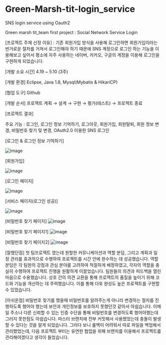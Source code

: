 # Green-Marsh-tit-login_service
SNS login service using Oauth2

Green marsh tit_team first project : Social Network Service Login

[프로젝트 주제 선정 이유] : 기존 회원가입 방식을 사용해 로그인하면 회원가입이라는 번거로운 절차를 거쳐서 로그인해야 하기 때문에 
                          SNS 계정으로 로그인 하는 기능을 이용해보고 싶어서 평소에 자주 사용하는 네이버, 카카오, 구글의 계정을 이용해 로그인을 구현하게 되었습니다.

[개발 소요 시간] 4.19 ~ 5.10 (3주)

[개발 환경] Eclipse, Java 1.8, Mysql(Mybatis & HikariCP)

[협업 도구] Github

[개발 순서] 프로젝트 계획 → 설계 → 구현 → 평가(테스트) → 프로젝트 종료

[프로젝트 결과] 

주요 기능 : 로그인, 로그인 정보 기억하기, 로그아웃, 회원가입, 회원탈퇴, 회원 정보 변경, 비밀번호 찾기 및 변경, OAuth2.0 이용한 SNS 로그인

[로그인 & 로그인 정보 기억하기]

![image](https://github.com/Jinny0609/Green-Marsh-tit-login_service/assets/71204918/51fb6a62-68f3-40d4-b7a8-f83c4fd5d465)

[회원가입]

![image](https://github.com/Jinny0609/Green-Marsh-tit-login_service/assets/71204918/c94874b0-92c0-465f-8b9c-71f1eedc5a4b)

[로그인 페이지]

![image](https://github.com/Jinny0609/Green-Marsh-tit-login_service/assets/71204918/23f68f33-6fbe-45cb-8068-3ca7cfa65ec2)

[서비스 페이지(로그인 성공)]

![image](https://github.com/Jinny0609/Green-Marsh-tit-login_service/assets/71204918/af9dea7a-d845-4b2a-8833-bf83442d171c)

[비밀번호 찾기 페이지]
![image](https://github.com/Jinny0609/Green-Marsh-tit-login_service/assets/71204918/ad152982-106a-4a5b-85ec-13d398092b3f)

[비밀번호 찾기 페이지1]
![image](https://github.com/Jinny0609/Green-Marsh-tit-login_service/assets/71204918/d89bca3d-10ac-4bdc-a81e-058b3a5a2fc0)

[비밀번호 찾기 페이지2]
![image](https://github.com/Jinny0609/Green-Marsh-tit-login_service/assets/71204918/91e91677-8fd4-4eea-8851-fc95b4824648)

[잘했던점]
첫 팀프로젝트 였는데 원할한 커뮤니케이션과 역할 분담, 그리고 계획과 일정 관리를 효과적으로 수행하여 프로젝트를 시간 안에 완수하는 데 성공했습니다.
역할 분담은 각 팀원의 강점과 관심 분야를 고려하여 적절하게 배정하였고, 각자의 역할을 충실히 수행하여 프로젝트 진행을 원활하게 이끌었습니다.
팀원들의 의견과 피드백을 열린 마음으로 수용했습니다. 상호 간의 의견 교환을 통해 프로젝트의 품질을 높이기 위해 코드와 기능을 개선하는 데 주력했습니다. 이를 통해 더욱 완성도 높은 프로젝트를 구현할 수 있었습니다.

[아쉬운점]
비밀번호 찾기를 했을때 비밀번호를 알려주는게 아니라 변경하는 절차를 진행하도록 했어야 했는데 보안과 개인정보를 보호하지 못했던것 같아서 아쉽습니다.
이메일 주소나 다른 신뢰할 수 있는 인증 수단을 통해 비밀번호를 변경하도록 했어야했는데 그러지 못한점도 아쉽습니다.
마스터 브랜치에 전부 커밋해서 사용했었는데 충돌이 발생할 수 있다는 것을 알게 되었습니다.
그러다 보니 롤백이 어려워서 따로 파일을 백업해서 관리했었는데, 다음 프로젝트 부터는 유연한 협업을 위해 브랜치를 이용해서 프로젝트를 관리해야겠다고 생각이 들었습니다.
